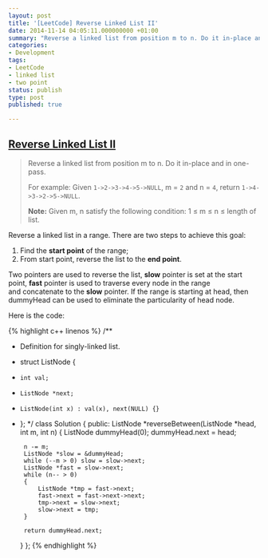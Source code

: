 ```yaml
---
layout: post
title: '[LeetCode] Reverse Linked List II'
date: 2014-11-14 04:05:11.000000000 +01:00
summary: "Reverse a linked list from position m to n. Do it in-place and in one-pass."
categories:
- Development
tags:
- LeetCode
- linked list
- two point
status: publish
type: post
published: true

---
```

## [Reverse Linked List II](https://oj.leetcode.com/problems/reverse-linked-list-ii/)

> Reverse a linked list from position m to n. Do it in-place and in one-pass.
>
> For example:
> Given `1->2->3->4->5->NULL`, m = `2` and n = `4`,
> return `1->4->3->2->5->NULL`.
>
> **Note:**
> Given m, n satisfy the following condition:
> 1  ≤ m ≤ n ≤ length of list.

Reverse a linked list in a range. There are two steps to achieve this goal:

1.  Find the **start point** of the range;
2.  From start point, reverse the list to the **end point**.

Two pointers are used to reverse the list, **slow** pointer is set at the start point, **fast** pointer is used to traverse every node in the range and concatenate to the **slow** pointer. If the range is starting at head, then dummyHead can be used to eliminate the particularity of head node.

Here is the code:

{% highlight c++ linenos %}
/**
 * Definition for singly-linked list.
 * struct ListNode {
 *     int val;
 *     ListNode *next;
 *     ListNode(int x) : val(x), next(NULL) {}
 * };
 */
class Solution {
public:
    ListNode *reverseBetween(ListNode *head, int m, int n) {
        ListNode dummyHead(0);
        dummyHead.next = head;

        n -= m;
        ListNode *slow = &dummyHead;
        while (--m > 0) slow = slow->next;
        ListNode *fast = slow->next;
        while (n-- > 0)
        {
            ListNode *tmp = fast->next;
            fast->next = fast->next->next;
            tmp->next = slow->next;
            slow->next = tmp;
        }

        return dummyHead.next;
    }
};
{% endhighlight %}